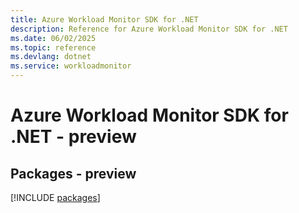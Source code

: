 ```yaml
---
title: Azure Workload Monitor SDK for .NET
description: Reference for Azure Workload Monitor SDK for .NET
ms.date: 06/02/2025
ms.topic: reference
ms.devlang: dotnet
ms.service: workloadmonitor
---
```

# Azure Workload Monitor SDK for .NET - preview
## Packages - preview
[!INCLUDE [packages](workload-monitor-index.md)]